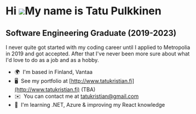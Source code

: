 Hi ![](https://user-images.githubusercontent.com/18350557/176309783-0785949b-9127-417c-8b55-ab5a4333674e.gif)My name is Tatu Pulkkinen
======================================================================================================================================

Software Engineering Graduate (2019-2023)
-----------------------------------------

I never quite got started with my coding career until I applied to Metropolia in 2019 and got accepted. After that I've never been more sure about what I'd love to do as a job and as a hobby.

*   🌍  I'm based in Finland, Vantaa
*   🖥️  See my portfolio at [http://www.tatukristian.fi](http://www.tatukristian.fi) (TBA)
*   ✉️  You can contact me at [tatukristian@gmail.com](mailto:tatukristian@gmail.com)
*   🧠  I'm learning .NET, Azure & improving my React knowledge
